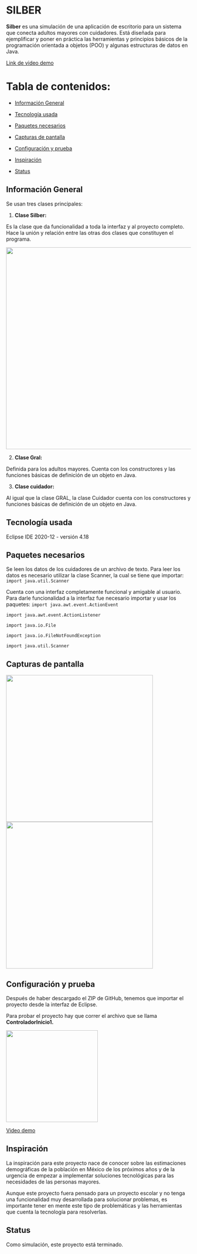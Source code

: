 # SILBER

**Silber** es una simulación de una aplicación de escritorio para un sistema que conecta adultos mayores con cuidadores. Está diseñada para ejemplificar y poner en práctica las herramientas y principios básicos de la programación orientada a objetos (POO) y algunas estructuras de datos en Java. 

[Link de video demo](https://www.youtube.com/watch?v=kzXJhrQ6Jqo)


# Tabla de contenidos:

-   [Información General](https://github.com/LuciaLizardi/ProyectoSilber/blob/master/README.md#Información-general)

-   [Tecnología usada](https://github.com/LuciaLizardi/ProyectoSilber/blob/master/README.md#tecnología-usada)
    
-   [Paquetes necesarios](https://github.com/LuciaLizardi/ProyectoSilber/blob/master/README.md#paquetes-necesarios)
- [Capturas de pantalla](https://github.com/LuciaLizardi/ProyectoSilber/blob/master/README.md#capturas-de-pantalla)
    
-   [Configuración y prueba](https://github.com/LuciaLizardi/ProyectoSilber/blob/master/README.md#configuración-y-prueba)
    
-   [Inspiración](https://github.com/LuciaLizardi/ProyectoSilber/blob/master/README.md#inspiración)
    
-    [Status](https://github.com/LuciaLizardi/ProyectoSilber/blob/master/README.md#status)


## Información General


 
Se usan tres clases principales:

1. **Clase Silber:**
    

Es la clase que da funcionalidad a toda la interfaz y al proyecto completo.  Hace la unión y relación entre las otras dos clases que constituyen el programa.

<img align="center" src="https://lh3.googleusercontent.com/RJnbGL3SVhzvn_wQVRh0_A9DbUP2V94jHR7VrSWNRq55S9dASeDLOPIxEmiZXOn-uPl5tXydPr0N_s50a-QbUbOqLpY2ZhhtKILy1ABouV073isMd-6EQ2BMa2LiNyXXI_bVmopW" width="550" /> 

2.  **Clase Gral:**
    

Definida para los adultos mayores. Cuenta con los constructores y las funciones básicas de definición de un objeto en Java.

3. **Clase cuidador:**
    

Al igual que la clase GRAL, la clase Cuidador cuenta con los constructores y funciones básicas de definición de un objeto en Java.

## Tecnología usada 
Eclipse IDE 2020-12 - versión 4.18 

## Paquetes necesarios

Se leen los datos de los cuidadores de un archivo de texto. Para leer los datos es necesario utilizar la clase Scanner, la cual se tiene que importar:
    `import java.util.Scanner`
   
 Cuenta con una interfaz completamente funcional y amigable al usuario.
 Para darle funcionalidad a la interfaz fue necesario importar y usar los paquetes:
`import java.awt.event.ActionEvent`

`import java.awt.event.ActionListener`

`import java.io.File`

`import java.io.FileNotFoundException`

`import java.util.Scanner`

## Capturas de pantalla
 

  <img src="https://lh6.googleusercontent.com/8r7MTQUn0p_mS99iJU4I5LbFmrx5qwXZXBPP9JC1SHk1Ac_jLIqkghQunrFPnHuh62l6goSeuoK0Eteinu8w1kWA67fqt0ajAUlBYeV_CdHNYMoh7zOLUI2FPjrWVFgxZfPZEx94" width="400" /> <img src="https://lh4.googleusercontent.com/Q2eJ0Qzj8OCoJdZI8fYKyNaXFKBCxGxcHQ5u3v5UNJNBf0yV4MRWzoHRTm-WFpE7DM7tGMWhxwCfWJzIbu58hGbVR9CQa4WP7eUSnSGEmehJglR1veuySdePBoBaK78RRzFerBYf" width="400" />  
  


## Configuración y prueba

Después de haber descargado el ZIP de GitHub, tenemos que importar el proyecto desde la interfaz de Eclipse.

Para probar el proyecto hay que correr el archivo que se llama **ControladorInicio1.**

<img src="https://lh3.googleusercontent.com/D6_126HvWbfAnrk9g6-gX0C4AdZssvE_trlXdb3LvEv9g9VCdIszZn4uT3-IvHIVHHbO3ip6Rq0CStvFwNG-6dluIduwKqkDCli3QVKaEQ-B9oUemqorojLtYa3DkdCtlh3Qdxx1" width="250" /> 

[Video demo](https://www.youtube.com/watch?v=kzXJhrQ6Jqo)

## Inspiración

La inspiración para este proyecto nace de conocer sobre las estimaciones demográficas de la población en México de los próximos años y de la urgencia de empezar a implementar soluciones tecnológicas para las necesidades de las personas mayores.

Aunque este proyecto fuera pensado para un proyecto escolar y no tenga una funcionalidad muy desarrollada para solucionar problemas, es importante tener en mente este tipo de problemáticas y las herramientas que cuenta la tecnología para resolverlas.

## Status

Como simulación, este proyecto está terminado.
